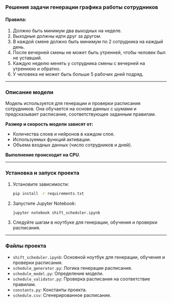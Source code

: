 ### Решения задачи генерации графика работы сотрудников
#### Правила:
1. Должно быть минимум два выходных на неделе.
2. Выходные должны идти друг за другом.
3. В каждой смене должно быть минимум по 2 сотрудника на каждый день.
4. После вечерней смены не может быть утренней, чтобы человек был не уставший.
5. Каждую неделю менять у сотрудника смены с вечерней на утреннюю и обратно.
6. У человека не может быть больше 5 рабочих дней подряд.

---

### Описание модели
Модель используется для генерации и проверки расписания сотрудников. Она обучается на основе данных с шумами и предсказывает расписание, соответствующее заданным правилам.

**Размер и скорость модели зависят от:**
- Количества слоев и нейронов в каждом слое.
- Используемых функций активации.
- Объема входных данных (число сотрудников и дней).

**Выполнение происходит на CPU**.

---

### Установка и запуск проекта

1. Установите зависимости:
   ```bash
   pip install -r requirements.txt
   ```

2. Запустите Jupyter Notebook:
   ```bash
   jupyter notebook shift_scheduler.ipynb
   ```

3. Следуйте шагам в ноутбуке для генерации, обучения и проверки расписания.

---

### Файлы проекта
- `shift_scheduler.ipynb`: Основной ноутбук для генерации, обучения и проверки расписания.
- `schedule_generator.py`: Логика генерации расписания.
- `schedule_model.py`: Определение модели.
- `schedule_validator.py`: Проверка расписания на соответствие правилам.
- `constants.py`: Константы проекта.
- `schedule.csv`: Сгенерированное расписание.